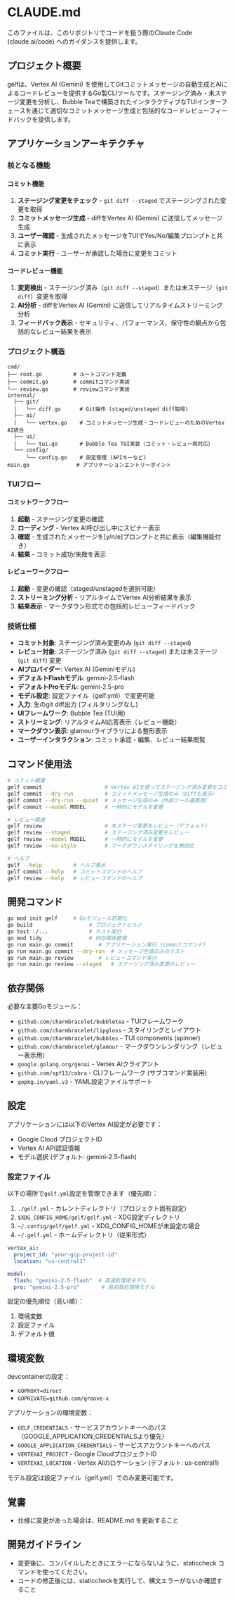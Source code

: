 # CLAUDE.md

このファイルは、このリポジトリでコードを扱う際のClaude Code (claude.ai/code) へのガイダンスを提供します。

## プロジェクト概要

gelfは、Vertex AI (Gemini) を使用してGitコミットメッセージの自動生成とAIによるコードレビューを提供するGo製CLIツールです。ステージング済み・未ステージ変更を分析し、Bubble Teaで構築されたインタラクティブなTUIインターフェースを通じて適切なコミットメッセージ生成と包括的なコードレビューフィードバックを提供します。

## アプリケーションアーキテクチャ

### 核となる機能

#### コミット機能
1. **ステージング変更をチェック** - `git diff --staged` でステージングされた変更を取得
2. **コミットメッセージ生成** - diffをVertex AI (Gemini) に送信してメッセージ生成
3. **ユーザー確認** - 生成されたメッセージをTUIでYes/No/編集プロンプトと共に表示
4. **コミット実行** - ユーザーが承認した場合に変更をコミット

#### コードレビュー機能
1. **変更検出** - ステージング済み（`git diff --staged`）または未ステージ（`git diff`）変更を取得
2. **AI分析** - diffをVertex AI (Gemini) に送信してリアルタイムストリーミング分析
3. **フィードバック表示** - セキュリティ、パフォーマンス、保守性の観点から包括的なレビュー結果を表示

### プロジェクト構造
```
cmd/
├── root.go          # ルートコマンド定義
├── commit.go        # commitコマンド実装
└── review.go        # reviewコマンド実装
internal/
  ├── git/
  │   └── diff.go      # Git操作 (staged/unstaged diff取得)
  ├── ai/
  │   └── vertex.go    # コミットメッセージ生成・コードレビューのためのVertex AI統合
  ├── ui/
  │   └── tui.go       # Bubble Tea TUI実装（コミット・レビュー両対応）
  └── config/
      └── config.go    # 設定管理 (APIキーなど)
main.go               # アプリケーションエントリーポイント
```

### TUIフロー

#### コミットワークフロー
1. **起動** - ステージング変更の確認
2. **ローディング** - Vertex AI呼び出し中にスピナー表示
3. **確認** - 生成されたメッセージを[y/n/e]プロンプトと共に表示（編集機能付き）
4. **結果** - コミット成功/失敗を表示

#### レビューワークフロー
1. **起動** - 変更の確認（staged/unstagedを選択可能）
2. **ストリーミング分析** - リアルタイムでVertex AI分析結果を表示
3. **結果表示** - マークダウン形式での包括的レビューフィードバック

### 技術仕様
- **コミット対象**: ステージング済み変更のみ (`git diff --staged`)
- **レビュー対象**: ステージング済み (`git diff --staged`) または未ステージ (`git diff`) 変更
- **AIプロバイダー**: Vertex AI (Geminiモデル)
- **デフォルトFlashモデル**: gemini-2.5-flash
- **デフォルトProモデル**: gemini-2.5-pro
- **モデル設定**: 設定ファイル（gelf.yml）で変更可能
- **入力**: 生のgit diff出力 (フィルタリングなし)
- **UIフレームワーク**: Bubble Tea (TUI用)
- **ストリーミング**: リアルタイムAI応答表示（レビュー機能）
- **マークダウン表示**: glamourライブラリによる整形表示
- **ユーザーインタラクション**: コミット承認・編集、レビュー結果閲覧

## コマンド使用法

```bash
# コミット関連
gelf commit                    # Vertex AIを使ってステージング済み変更をコミット（TUI付き）
gelf commit --dry-run          # コミットメッセージ生成のみ（diffも表示）
gelf commit --dry-run --quiet  # メッセージ生成のみ（外部ツール連携用）
gelf commit --model MODEL      # 一時的にモデルを変更

# レビュー関連
gelf review                    # 未ステージ変更をレビュー（デフォルト）
gelf review --staged           # ステージング済み変更をレビュー
gelf review --model MODEL      # 一時的にモデルを変更
gelf review --no-style         # マークダウンスタイリングを無効化

# ヘルプ
gelf --help          # ヘルプ表示
gelf commit --help   # コミットコマンドのヘルプ
gelf review --help   # レビューコマンドのヘルプ
```

## 開発コマンド

```bash
go mod init gelf     # Goモジュール初期化
go build                  # プロジェクトビルド
go test ./...             # テスト実行
go mod tidy               # 依存関係整理
go run main.go commit        # アプリケーション実行 (commitコマンド)
go run main.go commit --dry-run  # メッセージ生成のみのテスト
go run main.go review        # レビューコマンド実行
go run main.go review --staged   # ステージング済み変更のレビュー
```

## 依存関係

必要な主要Goモジュール：
- `github.com/charmbracelet/bubbletea` - TUIフレームワーク
- `github.com/charmbracelet/lipgloss` - スタイリングとレイアウト
- `github.com/charmbracelet/bubbles` - TUI components (spinner)
- `github.com/charmbracelet/glamour` - マークダウンレンダリング（レビュー表示用）
- `google.golang.org/genai` - Vertex AIクライアント
- `github.com/spf13/cobra` - CLIフレームワーク (サブコマンド実装用)
- `gopkg.in/yaml.v3` - YAML設定ファイルサポート

## 設定

アプリケーションには以下のVertex AI設定が必要です：
- Google Cloud プロジェクトID
- Vertex AI API認証情報
- モデル選択 (デフォルト: gemini-2.5-flash)

### 設定ファイル

以下の場所で`gelf.yml`設定を管理できます（優先順）：

1. `./gelf.yml` - カレントディレクトリ（プロジェクト固有設定）
2. `$XDG_CONFIG_HOME/gelf/gelf.yml` - XDG設定ディレクトリ
3. `~/.config/gelf/gelf.yml` - XDG_CONFIG_HOMEが未設定の場合
4. `~/.gelf.yml` - ホームディレクトリ（従来形式）

```yaml
vertex_ai:
  project_id: "your-gcp-project-id"
  location: "us-central1"

model:
  flash: "gemini-2.5-flash"  # 高速処理用モデル
  pro: "gemini-2.5-pro"       # 高品質処理用モデル
```

設定の優先順位（高い順）：
1. 環境変数
2. 設定ファイル
3. デフォルト値

## 環境変数

devcontainerの設定：
- `GOPROXY=direct`
- `GOPRIVATE=github.com/groove-x`

アプリケーションの環境変数：
- `GELF_CREDENTIALS` - サービスアカウントキーへのパス（GOOGLE_APPLICATION_CREDENTIALSより優先）
- `GOOGLE_APPLICATION_CREDENTIALS` - サービスアカウントキーへのパス
- `VERTEXAI_PROJECT` - Google CloudプロジェクトID
- `VERTEXAI_LOCATION` - Vertex AIのロケーション (デフォルト: us-central1)

モデル設定は設定ファイル（gelf.yml）でのみ変更可能です。

## 覚書

- 仕様に変更があった場合は、README.md を更新すること

## 開発ガイドライン

- 変更後に、コンパイルしたときにエラーにならないように、staticcheck コマンドを使ってください。
- コードの修正後には、staticcheckを実行して、構文エラーがないか確認すること